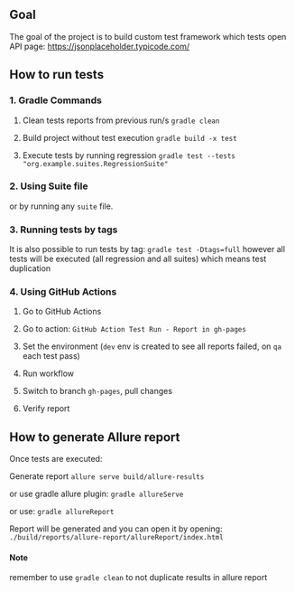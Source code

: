 ## Goal
The goal of the project is to build custom test framework which tests open API page:
https://jsonplaceholder.typicode.com/


## How to run tests
### 1. Gradle Commands
1. Clean tests reports from previous run/s 
`gradle clean`

2. Build project without test execution
`gradle build -x test`

3. Execute tests by running regression
`gradle test --tests "org.example.suites.RegressionSuite"`

### 2. Using Suite file
or by running any `suite` file.

### 3. Running tests by tags
It is also possible to run tests by tag:
`gradle test -Dtags=full` however all tests will be executed (all regression and all suites) which means test duplication

### 4. Using GitHub Actions
1. Go to GitHub Actions

2. Go to action: `GitHub Action Test Run - Report in gh-pages`

3. Set the environment (`dev` env is created to see all reports failed, on `qa` each test pass)

4. Run workflow

5. Switch to branch `gh-pages`, pull changes

6. Verify report


## How to generate Allure report
Once tests are executed:

Generate report
`allure serve build/allure-results`

or use gradle allure plugin:
`gradle allureServe`

or use:
`gradle allureReport`

Report will be generated and you can open it by opening: `./build/reports/allure-report/allureReport/index.html`

#### Note 
remember to use `gradle clean` to not duplicate results in allure report